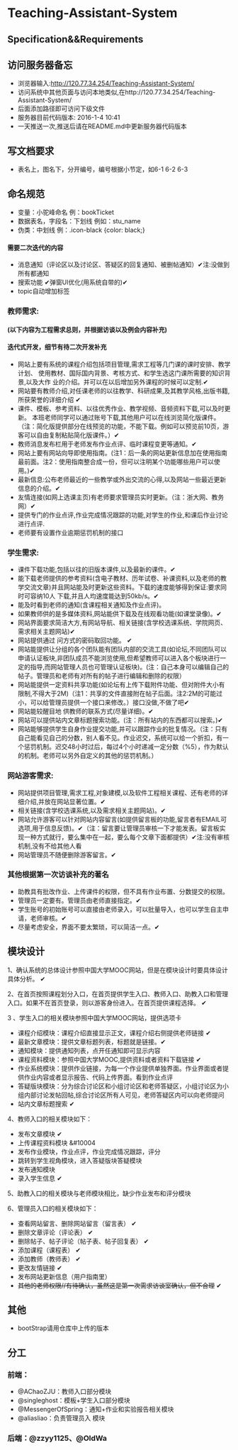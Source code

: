 # Teaching-Assistant-System
## Specification&&Requirements

## 访问服务器备忘

- 浏览器输入:http://120.77.34.254/Teaching-Assistant-System/
- 访问系统中其他页面与访问本地类似,在http://120.77.34.254/Teaching-Assistant-System/
- 后面添加路径即可访问下级文件
- 服务器目前代码版本: 2016-1-4 10:41 <achao>
- 一天推送一次,推送后请在README.md中更新服务器代码版本

## 写文档要求
- 表名上，图名下，分开编号，编号根据小节定，如6-1  6-2  6-3

## 命名规范
- 变量：小驼峰命名  例：bookTicket
- 数据表名，字段名：下划线 例如：stu_name
- 伪类：中划线 例：.icon-black {color: black;}

#### 需要二次迭代的内容
- 消息通知（评论区以及讨论区、答疑区的回复通知、被删帖通知）&#10004;注:没做到所有都通知
- 搜索功能 &#10004;弹窗UI优化(用系统自带的)&#10004;
- topic自动增加标签



### 教师需求:
#### (以下内容为工程需求总则，并根据访谈以及例会内容补充)
#### 迭代式开发，细节有待二次开发补充
- 网站上要有系统的课程介绍包括项目管理,需求工程等几门课的课时安排、教学计划、 使用教材、国际国内背景、考核方式、和学生选这门课所需要的知识背景,以及大作 业的介绍。并可以在以后增加另外课程的时候可以定制.&#10004;
- 网站要有教师介绍,对任课老师的以往教学、科研成果,及其教学风格,出版书籍, 所获荣誉的详细介绍 &#10004;
- 课件、模板、参考资料、以往优秀作业、教学视频、音频资料下载,可以及时更新。 本班老师同学可以通过账号下载,其他用户可以在线浏览简化版课件。（注：简化版提供部分在线预览的功能，不能下载。例如可以预览前10页，游客可以自由复制粘贴简化版课件。）&#10004;
- 教师消息发布栏用于老师发布作业点评、临时课程变更等通知。&#10004;
- 网站上要有网站向导即使用指南。(注1：后一条的网站更新信息加在使用指南最前面。注2：使用指南整合成一份，但可以注明某个功能哪些用户可以使用。)&#10004;
- 最新信息:公布老师最近的一些教学或外出交流的心得,以及网站一些最近更新信息的介绍。&#10004;
- 友情连接(如网上选课主页)有老师要求管理员实时更新。（注：浙大网、教务网）&#10004;
- 提供专门的作业点评,作业完成情况跟踪的功能,对学生的作业,和课后作业讨论进行点评.
- 老师要有设置作业逾期惩罚机制的接口
### 学生需求:
- 课件下载功能,包括以往的旧版本课件,以及最新的课件。&#10004;
- 能下载老师提供的参考资料(含电子教材、历年试卷、补课资料,以及老师的教学交流文章)并且网站能及时更新这些资料。下载的速度能够得到保证:要求同时可容纳10人 下载,并且人均速度能达到50kb/s。&#10004;
- 能及时看到老师的通知(含课程相关通知及作业点评)。
- 如果教师供的是多媒体资料,网站能供下载及在线观看功能(如课堂录像)。&#10004;
- 网站界面要求简洁大方,有网站导航、相关链接(含学校选课系统、学院网页、需求相关主题网站)&#10004;
- 网站提供通过 问方式的密码取回功能。 &#10004;
- 网站能提供让分组的各个团队能有团队内部的交流工具(如论坛,不同团队可以申请认证板块,非团队成员不能浏览使用,但希望教师可以进入各个板块进行一定的指导,而网站管理人员也可管理认证板块)。(注：自己本身可以编辑自己的帖子。管理员和老师有对所有的帖子进行编辑和删除的权限）
- 网站能提供一定资料共享功能(如论坛有上传下载附件功能、但对附件大小有限制,不得大于2M)（注1：共享的文件直接附在帖子后面。注2:2M的可能过小，可以给管理员提供一个接口来修改。）接口没做,不做了吧&#10004;
- 网站能较醒目地 供教师的联系方式(尽量详细)。&#10004;
- 网站可以提供站内文章标题搜索功能。(注：所有站内的东西都可以搜索。)&#10004;
- 网站能够提供学生自身作业提交功能,并可以跟踪作业的批复情况。（注：只有自己能看见自己的分数，别人看不见。作业迟交，系统可以给一个折扣，有一个惩罚机制。迟交48小时过后，每过4个小时递减一定分数（%5），作为默认的机制。老师可以另外自定义的其他的惩罚机制。）
### 网站游客需求:
- 网站提供项目管理,需求工程,对象建模,以及软件工程相关课程、还有老师的详细介绍,并放在网站显著位置。&#10004;
- 相关链接(含学校选课系统,以及需求相关主题网站)。&#10004;
- 网站允许游客可以针对网站内容留言(如提供留言板的功能,留言者有EMAIL可选项,用于信息反馈)。&#10004;（注：留言要让管理员审核一下才能发表。留言板实现一种方式就行，要么集中在一起，要么每个文章下面都提供）&#10004;注:没有审核机制,没有不给其他人看
- 网站管理员不随便删除游客留言。&#10004;


### 其他根据第一次访谈补充的著名
- 助教具有批改作业、上传课件的权限，但不具有作业布置、分数提交的权限。
- 管理员一定要有。管理员由老师直接指定。&#10004;
- 学生账号的初始账号可以直接由老师录入，可以批量导入，也可以学生自主申请，老师审核。&#10004;
- 尽量考虑安全，界面不要太繁琐，可以简洁一点。&#10004;


## 模块设计

1、确认系统的总体设计参照中国大学MOOC网站，但是在模块设计时要具体设计具体分析。   &#10004;

2、在首页按照课程划分入口，在首页提供学生入口、教师入口、助教入口和管理入口。如果不在首页登录，则以游客身份进入。在首页提供课程选择。 &#10004;

3 、学生入口的相关模块参照中国大学MOOC网站，提供选项卡  
- 课程介绍模块：课程介绍直接显示正文，课程介绍右侧提供老师链接  &#10004;
- 最新文章模块：提供文章标题列表，标题就是链接。&#10004;
- 通知模块：提供通知列表，点开任通知即可显示内容
- 课程资料模块：参照中国大学MOOC,提供资料或者资料下载链接 &#10004;
- 作业系统模块：提供作业链接，为每一个作业提供单独界面。作业界面或者提供作业内容或者显示报告、代码上传界面。看到作业点评  
- 答疑版块模块：分为综合讨论区和小组讨论区和老师答疑区，小组讨论区为小组内部讨论发帖回帖,综合讨论区所有人可见，老师答疑区内可以向老师提问  
-  站内文章标题搜索 &#10004;

4、教师入口的相关模块如下：  
- 发布文章模块   &#10004;
- 上传课程资料模块  &#10004
- 发布作业模块，作业点评，作业完成情况跟踪，评分 
- 跳转到学生视角模块，进入答疑版块答疑模块
- 发布通知模块
- 录入学生信息  &#10004;

5、助教入口的相关模块与老师模块相比，缺少作业发布和评分模块  

6、管理员入口的相关模块如下：  
- 查看网站留言、删除网站留言（留言表） &#10004;
- 删除文章评论（评论表） &#10004;
- 删除帖子、帖子评论（帖子表、帖子回复表） &#10004;
- 添加课程（课程表） &#10004;
- 添加教师（教师表） &#10004;
- 更改友情链接  &#10004;
- 发布网站更新信息（用户指南里）
- ~~其他的老师权限//有待确认，虽然这是第一次需求访谈室确认，但不合理~~ &#10004;


## 其他
- bootStrap请用仓库中上传的版本

## 分工
### 前端：
- @AChaoZJU：教师入口部分模块
- @singleghost：模板+学生入口部分模块
- @MessengerOfSpring：通知+作业和实验报告相关模块
- @aliasliao：负责管理员入 模块

### 后端：@zzyy1125、@OldWa  





  [1]: ./images/1478767630643.jpg "1478767630643.jpg"
